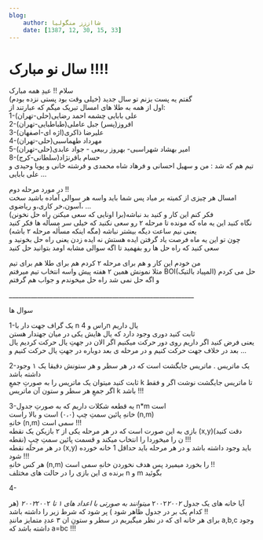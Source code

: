 ```yaml
---
blog:
    author: شااززز منگولیا
    date: [1387, 12, 30, 15, 33]
---
```

# سال نو مبارک !!!!

<div class="cnt">
سلام !!  عیدِ همه مبارک<br/>گفتم یه پست بزنم تو سال جدید (خیلى وقت بود پستى نزده بودم)<br/>اول از همه به طلا هاى امسال تبریک میگم که عبارتند از:<br/>1-على بابایى چشمه احمد رضایى(حلی-تهران)<br/>2-افروز(پسر) جبل عاملى(طباطبایی-تهران)<br/>3-علیرضا ذاکرى(اژه ای-اصفهان)<br/>4-مهرداد طهماسبی(حلی-تهران)<br/>5-امیر بهشاد شهراسبی-  بهروز ربیعی -  جواد عابدى(حلی-تهران)<br/>8-حسام باقرنژاد(سلطانى-کرج)<br/>تیم هم که شد :  من و سهیل احسانی و فرهاد شاه محمدی و فرشته خانى و پویا وحیدی و على بابایى ...<p>در مورد مرحله دوم !!<br/>امسال هر چیزى از کمیته بر میاد پس شما باید واسه هر سوالى آماده باشید سخت ،آسون،خر کارى،و ریاضوی ...<br/>فکر کنم این کار و کنید بد نباشه(برا اونایى که سعى میکنن راه حل نخونن)<br/>نگاه کنید این یه ماه که مونده تا مرحله ۲ رو سعى نکنید که خیلى سر
مسأله ها فکر کنید یعنى نیم ساعت دیگه بیشتر نباشه (مگه اینکه مسأله مرحله
۲ باشه)<br/>چون تو این یه ماه فرصت یاد گرفتن ایده هستش نه ایده زدن یعنى راه حل
بخونید و سعى کنید که راه حل ها رو بفهمید تا اگه سوالى مشابه اومد
بتوانید حل کنید</p>
<p>من خودم این کار و هم براى مرحله ۲ کردم هم براى طلا هم براى تیم<br/>مثلا نمونش همین ۲ هفته پیش واسه انتخاب تیم میرفتم BOI(المپیاد بالتیک) حل می کردم و اگه حل نمى شد راه حل میخوندم و جواب هم گرفتم</p>
<p>___________________________________________________________</p>
<p>سوال ها</p>
<p>1-یک گراف جهت دار با n راس و 4n یال داریم<br/>ثابت کنید دورى وجود دارد که یال هایش یکى در میان جهتدار هستن<br/>یعنى فرض کنید اگر داریم روى دور حرکت میکنیم اگر الان در جهتِ یال
حرکت کردیم یال بعد در خلاف جهت حرکت کنیم و در مرحله ى بعد دوباره در جهتِ
یال حرکت کنیم و ...</p>
<p>2-یک ماتریس . ماتریس جایگشت است  که در هر سطر و هر ستونش دقیقا یک ۱ وجود داشته باشد<br/>ثابت کنید میتوان یک ماتریس را به صورتِ جمعِ k تا ماتریس جایگشت نوشت اگر و فقط اگر جمعِ هر سطر و ستون آن ماتریس k باشد !!!</p>
<p>3-یه قطعه شکلات داریم  که به صورتِ جدول n*m است<br/>خانهِ پائین سمتِ چپ  (۰،۰)  است و بالا راست (n,m)<br/>خانهِ (n,m)  سمى است !!!<br/>بازى به این صورت است که در هر مرحله یکى از ۲ بازیکن یک نقطه
(x,y)(دقت کنید نقطه) را انتخاب میکند و قسمت پائین سمتِ چپِ Iن را
میخورد !!!<br/>در هر مرحله
نقطه (x,y)  باید وجود داشته باشد و در هر مرحله باید حداقل 1 خانه خورده شود !!!<br/>هر کس خانهِ (n,m)  را بخورد میمیرد پس هدف نخوردن خانهِ سمى است !!<br/>برنده ى این بازی را در حالت هاى مختلف n و m بگوئید</p>
<p>4- 

آیا خانه هاى یک جدول ۲۰۰۲*۲۰۰۲ میتوانند به صورتى با اعداد هاى ۱ تا
۲۰۰۲*۲۰۰۲ (هر کدام یک بر در جدول ظاهر شود ) پر شود که شرط زیر را داشته
باشد !!<br/>براى هر خانه اى که در نظر میگیریم در سطر و ستونِ ان ۳ عددِ متمایز مانندِ a,b,c وجود داشته باشد که a=bc !!!</p>
</div>
